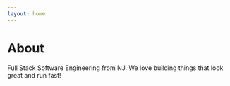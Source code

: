 ```yaml
---
layout: home
---
```

# About

Full Stack Software Engineering from NJ. We love building things that look great and run fast!
